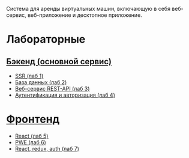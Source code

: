 Система для аренды виртуальных машин, включающую в себя веб-сервис, 
веб-приложение и десктопное приложение.
# Лабораторные
## [Бэкенд (основной сервис)](https://github.com/totorialman/rip)
- [SSR (лаб 1)](https://github.com/totorialman/rip/tree/SSR)
- [База данных (лаб 2)](https://github.com/totorialman/rip/tree/data_base)
- [Веб-сервис REST-API (лаб 3)](https://github.com/totorialman/rip/tree/rest-api)
- [Аутентификация и авторизация (лаб 4)](https://github.com/totorialman/rip/tree/SPA)
# [Фронтенд](https://github.com/totorialman/rip_front)
- [React (лаб 5)](https://github.com/totorialman/rip_front/tree/React)
- [PWE (лаб 6)](https://github.com/totorialman/rip_front/tree/useContext%2C-useReducer)
- [React, redux, auth (лаб 7)](https://github.com/totorialman/rip_front/tree/React-redux-auth)

